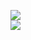 [![](https://img.shields.io/badge/Made%20With-Github%20Spray-lightgrey.svg?style=for-the-badge&logo=github)](https://github.com/Annihil/github-spray#26374)  
[![](https://i.imgur.com/2DrTn0Z.gif)](https://github.com/Annihil/github-spray)